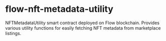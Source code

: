 # flow-nft-metadata-utility
NFTMetadataUtility smart contract deployed on Flow blockchain. Provides various utility functions for easily fetching NFT metadata from marketplace listings.
